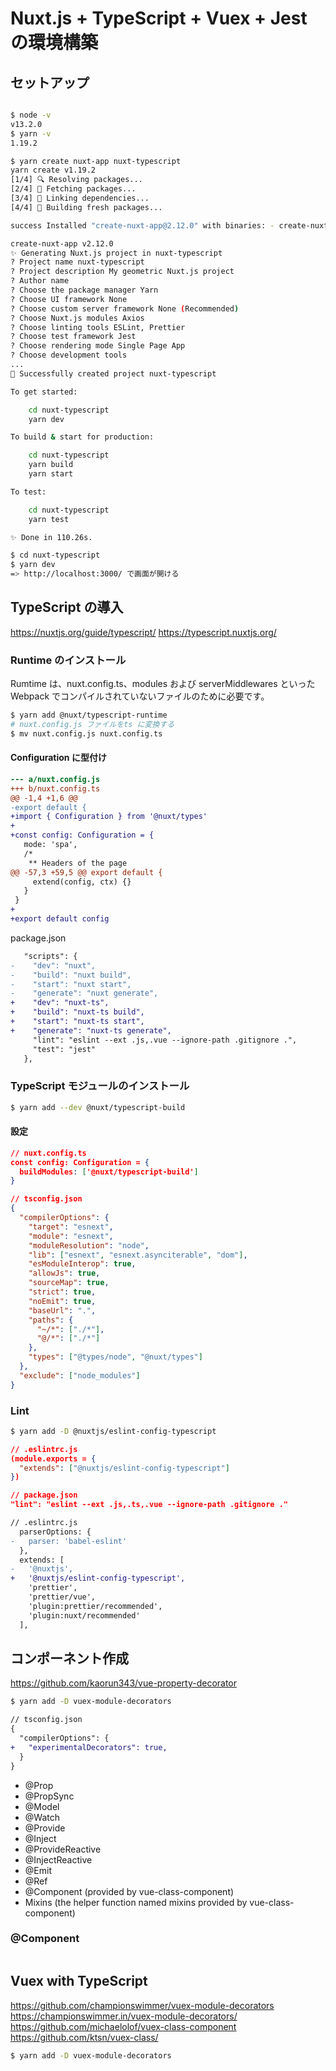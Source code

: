 # Nuxt.js + TypeScript + Vuex + Jest の環境構築

## セットアップ

```bash

$ node -v
v13.2.0
$ yarn -v
1.19.2

$ yarn create nuxt-app nuxt-typescript
yarn create v1.19.2
[1/4] 🔍 Resolving packages...
[2/4] 🚚 Fetching packages...
[3/4] 🔗 Linking dependencies...
[4/4] 🔨 Building fresh packages...

success Installed "create-nuxt-app@2.12.0" with binaries: - create-nuxt-app

create-nuxt-app v2.12.0
✨ Generating Nuxt.js project in nuxt-typescript
? Project name nuxt-typescript
? Project description My geometric Nuxt.js project
? Author name
? Choose the package manager Yarn
? Choose UI framework None
? Choose custom server framework None (Recommended)
? Choose Nuxt.js modules Axios
? Choose linting tools ESLint, Prettier
? Choose test framework Jest
? Choose rendering mode Single Page App
? Choose development tools
...
🎉 Successfully created project nuxt-typescript

To get started:

    cd nuxt-typescript
    yarn dev

To build & start for production:

    cd nuxt-typescript
    yarn build
    yarn start

To test:

    cd nuxt-typescript
    yarn test

✨ Done in 110.26s.

$ cd nuxt-typescript
$ yarn dev
=> http://localhost:3000/ で画面が開ける
```

## TypeScript の導入

https://nuxtjs.org/guide/typescript/
https://typescript.nuxtjs.org/

### Runtime のインストール

Rumtime は、nuxt.config.ts、modules および serverMiddlewares といった Webpack でコンパイルされていないファイルのために必要です。

```bash
$ yarn add @nuxt/typescript-runtime
# nuxt.config.js ファイルをts に変換する
$ mv nuxt.config.js nuxt.config.ts
```

#### Configuration に型付け

```diff
--- a/nuxt.config.js
+++ b/nuxt.config.ts
@@ -1,4 +1,6 @@
-export default {
+import { Configuration } from '@nuxt/types'
+
+const config: Configuration = {
   mode: 'spa',
   /*
    ** Headers of the page
@@ -57,3 +59,5 @@ export default {
     extend(config, ctx) {}
   }
 }
+
+export default config
```

package.json

```diff
   "scripts": {
-    "dev": "nuxt",
-    "build": "nuxt build",
-    "start": "nuxt start",
-    "generate": "nuxt generate",
+    "dev": "nuxt-ts",
+    "build": "nuxt-ts build",
+    "start": "nuxt-ts start",
+    "generate": "nuxt-ts generate",
     "lint": "eslint --ext .js,.vue --ignore-path .gitignore .",
     "test": "jest"
   },
```

### TypeScript モジュールのインストール

```bash
$ yarn add --dev @nuxt/typescript-build
```

#### 設定

```json
// nuxt.config.ts
const config: Configuration = {
  buildModules: ['@nuxt/typescript-build']
}
```

```json
// tsconfig.json
{
  "compilerOptions": {
    "target": "esnext",
    "module": "esnext",
    "moduleResolution": "node",
    "lib": ["esnext", "esnext.asynciterable", "dom"],
    "esModuleInterop": true,
    "allowJs": true,
    "sourceMap": true,
    "strict": true,
    "noEmit": true,
    "baseUrl": ".",
    "paths": {
      "~/*": ["./*"],
      "@/*": ["./*"]
    },
    "types": ["@types/node", "@nuxt/types"]
  },
  "exclude": ["node_modules"]
}
```

### Lint

```bash
$ yarn add -D @nuxtjs/eslint-config-typescript
```

```json
// .eslintrc.js
(module.exports = {
  "extends": ["@nuxtjs/eslint-config-typescript"]
})
```

```json
// package.json
"lint": "eslint --ext .js,.ts,.vue --ignore-path .gitignore ."
```

```diff
// .eslintrc.js
  parserOptions: {
-   parser: 'babel-eslint'
  },
  extends: [
-   '@nuxtjs',
+   '@nuxtjs/eslint-config-typescript',
    'prettier',
    'prettier/vue',
    'plugin:prettier/recommended',
    'plugin:nuxt/recommended'
  ],
```

## コンポーネント作成

https://github.com/kaorun343/vue-property-decorator

```bash
$ yarn add -D vuex-module-decorators
```

```diff
// tsconfig.json
{
  "compilerOptions": {
+   "experimentalDecorators": true,
  }
}
```

- @Prop
- @PropSync
- @Model
- @Watch
- @Provide
- @Inject
- @ProvideReactive
- @InjectReactive
- @Emit
- @Ref
- @Component (provided by vue-class-component)
- Mixins (the helper function named mixins provided by vue-class-component)

### @Component

```

```

## Vuex with TypeScript

https://github.com/championswimmer/vuex-module-decorators
https://championswimmer.in/vuex-module-decorators/
https://github.com/michaelolof/vuex-class-component
https://github.com/ktsn/vuex-class/

```bash
$ yarn add -D vuex-module-decorators
```
